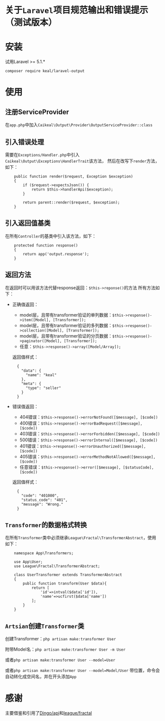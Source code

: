 # 关于`Laravel`项目规范输出和错误提示（测试版本）

# 安装
试用Laravel >= 5.1.*

`composer require keal/laravel-output`

# 使用
## 注册ServiceProvider
在`app.php`中加入`Caikeal\Output\Provider\OutputServiceProvider::class`

## 引入错误处理
需要在`Exceptions/Handler.php`中引入`Caikeal\Output\Exceptions\HandlerTrait`该方法，
然后在改写下`render`方法，如下：
```
    public function render($request, Exception $exception)
    {
        if ($request->expectsJson()) {
            return $this->handlerApi($exception);
        }

        return parent::render($request, $exception);
    }
```
## 引入返回值基类
在所有`Controller`的基类中引入该方法，如下：
```
    protected function response()
    {
        return app('output.response');
    }
```

## 返回方法
在返回时可以用该方法代替response返回：`$this->reponse()`的方法
所有方法如下：
+ 正确值返回：
    - model层，且带有transformer验证的单列数据：`$this->response()->item([Model], [Transformer]);`
    - model层，且带有transformer验证的多列数据：`$this->response()->collection([Model], [Transformer]);`
    - model层，且带有transformer验证的分页数据：`$this->response()->paginator([Model], [Transformer]);`
    - 任意：`$this->response()->array([Model/Array]);`
    
    返回值样式：
    ```
      {
        "data": {
          "name": "keal"
        },
        "meta": {
          "type": "seller"
        }
      }
    ```

+ 错误值返回：
    - 404错误：`$this->response()->errorNotFound([$message], [$code])`
    - 400错误：`$this->response()->errorBadRequest([$message], [$code])`
    - 403错误：`$this->response()->errorForbidden([$message], [$code])`
    - 500错误：`$this->response()->errorInternal([$message], [$code])`
    - 401错误：`$this->response()->errorUnauthorized([$message], [$code])`
    - 405错误：`$this->response()->errorMethodNotAllowed([$message], [$code])`
    - 任意错误：`$this->response()->error([$message], [$statusCode], [$code])`
    
    返回值样式：
    ```
      {
        "code": "401000",
        "status_code": "401",
        "message": "Wrong."
      }
    ```
 
## `Transformer`的数据格式转换
在所有`Transformer`类中必须继承`League\Fractal\TransformerAbstract`，使用如下：
```
    namespace App\Transformers;
    
    use App\User;
    use League\Fractal\TransformerAbstract;
    
    class UserTransformer extends TransformerAbstract
    {
        public function transform(User $data){
            return [
                'id'=>intval($data['id']),
                'name'=>ucfirst($data['name'])
            ];
        }
    }
```

## `Artsian`创建`Transformer`类
创建Transformer：`php artisan make:transformer User`

附带Model名：`php artisan make:transformer User -m User`

或者`php artisan make:transformer User --model=User`

或者`php artisan make:transformer User --model=Model/User` 带位置，命令会自动转化成空间名，并在开头添加`App`

# 感谢
主要借鉴和引用了[Dingo/api](https://github.com/dingo/api.git)和[league/fractal](https://github.com/thephpleague/fractal.git)
